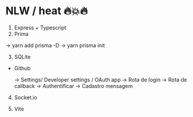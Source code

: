 # NLW / heat 🔥💥🔥


1. Express + Typescript
2. Prima

  → yarn add prisma -D
  → yarn prisma init

3. SQLite

- Github
  
  → Settings/ Developer settings / OAuth app
  → Rota de login
  → Rota de callback
  → Authentificar 
  → Cadastro mensagem

4. Socket.io

5. Vite

